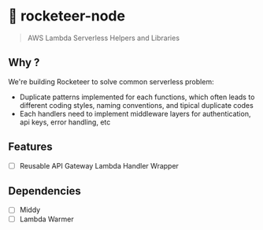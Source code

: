 # 🚀 rocketeer-node

> AWS Lambda Serverless Helpers and Libraries

## Why ?

We're building Rocketeer to solve common serverless problem:

- Duplicate patterns implemented for each functions, which often leads to different coding styles, naming conventions, and tipical duplicate codes
- Each handlers need to implement middleware layers for authentication, api keys, error handling, etc

## Features

- [ ] Reusable API Gateway Lambda Handler Wrapper

## Dependencies

- [ ] Middy
- [ ] Lambda Warmer